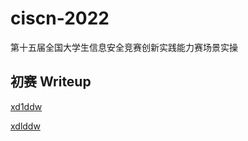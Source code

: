 # ciscn-2022

第十五届全国大学生信息安全竞赛创新实践能力赛场景实操

## 初赛 Writeup

[xd1ddw](./xd1ddw.md)

[xdlddw](https://miaotony.xyz/2022/05/31/CTF_2022CISCN_preliminary/?utm_source=github)
